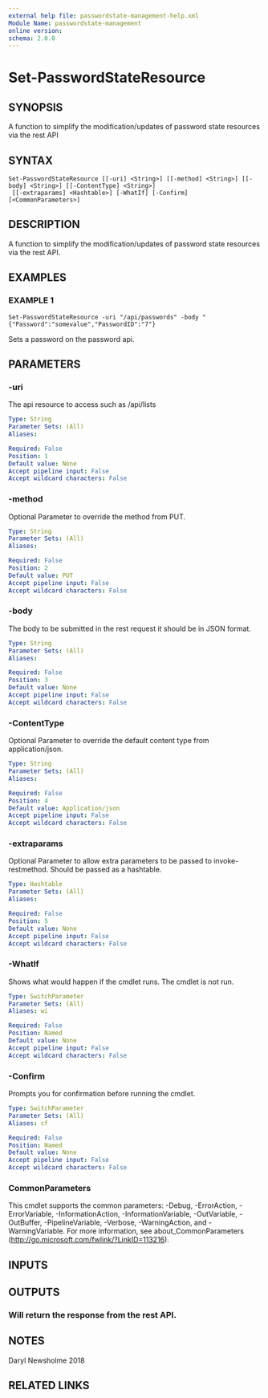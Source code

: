 ```yaml
---
external help file: passwordstate-management-help.xml
Module Name: passwordstate-management
online version:
schema: 2.0.0
---
```


# Set-PasswordStateResource

## SYNOPSIS
A function to simplify the modification/updates of password state resources via the rest API

## SYNTAX

```
Set-PasswordStateResource [[-uri] <String>] [[-method] <String>] [[-body] <String>] [[-ContentType] <String>]
 [[-extraparams] <Hashtable>] [-WhatIf] [-Confirm] [<CommonParameters>]
```

## DESCRIPTION
A function to simplify the modification/updates of password state resources via the rest API.

## EXAMPLES

### EXAMPLE 1
```
Set-PasswordStateResource -uri "/api/passwords" -body "{"Password":"somevalue","PasswordID":"7"}
```

Sets a password on the password api.

## PARAMETERS

### -uri
The api resource to access such as /api/lists

```yaml
Type: String
Parameter Sets: (All)
Aliases:

Required: False
Position: 1
Default value: None
Accept pipeline input: False
Accept wildcard characters: False
```

### -method
Optional Parameter to override the method from PUT.

```yaml
Type: String
Parameter Sets: (All)
Aliases:

Required: False
Position: 2
Default value: PUT
Accept pipeline input: False
Accept wildcard characters: False
```

### -body
The body to be submitted in the rest request it should be in JSON format.

```yaml
Type: String
Parameter Sets: (All)
Aliases:

Required: False
Position: 3
Default value: None
Accept pipeline input: False
Accept wildcard characters: False
```

### -ContentType
Optional Parameter to override the default content type from application/json.

```yaml
Type: String
Parameter Sets: (All)
Aliases:

Required: False
Position: 4
Default value: Application/json
Accept pipeline input: False
Accept wildcard characters: False
```

### -extraparams
Optional Parameter to allow extra parameters to be passed to invoke-restmethod.
Should be passed as a hashtable.

```yaml
Type: Hashtable
Parameter Sets: (All)
Aliases:

Required: False
Position: 5
Default value: None
Accept pipeline input: False
Accept wildcard characters: False
```

### -WhatIf
Shows what would happen if the cmdlet runs.
The cmdlet is not run.

```yaml
Type: SwitchParameter
Parameter Sets: (All)
Aliases: wi

Required: False
Position: Named
Default value: None
Accept pipeline input: False
Accept wildcard characters: False
```

### -Confirm
Prompts you for confirmation before running the cmdlet.

```yaml
Type: SwitchParameter
Parameter Sets: (All)
Aliases: cf

Required: False
Position: Named
Default value: None
Accept pipeline input: False
Accept wildcard characters: False
```

### CommonParameters
This cmdlet supports the common parameters: -Debug, -ErrorAction, -ErrorVariable, -InformationAction, -InformationVariable, -OutVariable, -OutBuffer, -PipelineVariable, -Verbose, -WarningAction, and -WarningVariable. For more information, see about_CommonParameters (http://go.microsoft.com/fwlink/?LinkID=113216).

## INPUTS

## OUTPUTS

### Will return the response from the rest API.
## NOTES
Daryl Newsholme 2018

## RELATED LINKS
